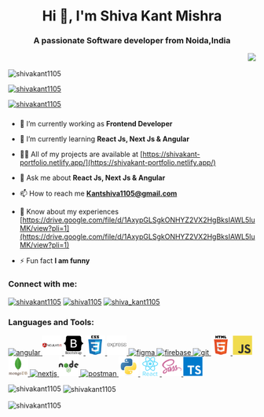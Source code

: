 <h1 align="center">Hi 👋, I'm Shiva Kant Mishra</h1>
<h3 align="center">A passionate Software developer from Noida,India</h3>
<div align="right">
  <img height="200" src="https://shivakant-portfolio.netlify.app/static/media/HeroImage.89b491fbf89563a46fcf.jpg"  />
</div>

<p align="left"> <img src="https://komarev.com/ghpvc/?username=shivakant1105&label=Profile%20views&color=0e75b6&style=flat" alt="shivakant1105" /> </p>

<p align="left"> <a href="https://github.com/ryo-ma/github-profile-trophy"><img src="https://github-profile-trophy.vercel.app/?username=shivakant1105" alt="shivakant1105" /></a> </p>

<p align="left"> <a href="https://twitter.com/shivakant1105" target="blank"><img src="https://img.shields.io/twitter/follow/shivakant1105?logo=twitter&style=for-the-badge" alt="shivakant1105" /></a> </p>

###
- 🔭 I’m currently working as **Frontend Developer**

- 🌱 I’m currently learning **React Js, Next Js & Angular**

- 👨‍💻 All of my projects are available at [https://shivakant-portfolio.netlify.app/](https://shivakant-portfolio.netlify.app/)

- 💬 Ask me about **React Js, Next Js & Angular**

- 📫 How to reach me **Kantshiva1105@gmail.com**

- 📄 Know about my experiences [https://drive.google.com/file/d/1AxypGLSgkONHYZ2VX2HgBksIAWL5luMK/view?pli=1](https://drive.google.com/file/d/1AxypGLSgkONHYZ2VX2HgBksIAWL5luMK/view?pli=1)

- ⚡ Fun fact **I am funny**

<h3 align="left">Connect with me:</h3>
<p align="left">
<a href="https://twitter.com/shivakant1105" target="blank"><img align="center" src="https://raw.githubusercontent.com/rahuldkjain/github-profile-readme-generator/master/src/images/icons/Social/twitter.svg" alt="shivakant1105" height="30" width="40" /></a>
<a href="https://linkedin.com/in/shiva1105" target="blank"><img align="center" src="https://raw.githubusercontent.com/rahuldkjain/github-profile-readme-generator/master/src/images/icons/Social/linked-in-alt.svg" alt="shiva1105" height="30" width="40" /></a>
<a href="https://instagram.com/shiva_kant1105" target="blank"><img align="center" src="https://raw.githubusercontent.com/rahuldkjain/github-profile-readme-generator/master/src/images/icons/Social/instagram.svg" alt="shiva_kant1105" height="30" width="40" /></a>
</p>

<h3 align="left">Languages and Tools:</h3>
<p align="left"> <a href="https://angular.io" target="_blank" rel="noreferrer"> <img src="https://angular.io/assets/images/logos/angular/angular.svg" alt="angular" width="40" height="40"/> </a> <a href="https://angular.io" target="_blank" rel="noreferrer"> <img src="https://raw.githubusercontent.com/devicons/devicon/master/icons/angularjs/angularjs-original-wordmark.svg" alt="angularjs" width="40" height="40"/> </a> <a href="https://getbootstrap.com" target="_blank" rel="noreferrer"> <img src="https://raw.githubusercontent.com/devicons/devicon/master/icons/bootstrap/bootstrap-plain-wordmark.svg" alt="bootstrap" width="40" height="40"/> </a> <a href="https://www.w3schools.com/css/" target="_blank" rel="noreferrer"> <img src="https://raw.githubusercontent.com/devicons/devicon/master/icons/css3/css3-original-wordmark.svg" alt="css3" width="40" height="40"/> </a> <a href="https://expressjs.com" target="_blank" rel="noreferrer"> <img src="https://raw.githubusercontent.com/devicons/devicon/master/icons/express/express-original-wordmark.svg" alt="express" width="40" height="40"/> </a> <a href="https://www.figma.com/" target="_blank" rel="noreferrer"> <img src="https://www.vectorlogo.zone/logos/figma/figma-icon.svg" alt="figma" width="40" height="40"/> </a> <a href="https://firebase.google.com/" target="_blank" rel="noreferrer"> <img src="https://www.vectorlogo.zone/logos/firebase/firebase-icon.svg" alt="firebase" width="40" height="40"/> </a> <a href="https://git-scm.com/" target="_blank" rel="noreferrer"> <img src="https://www.vectorlogo.zone/logos/git-scm/git-scm-icon.svg" alt="git" width="40" height="40"/> </a> <a href="https://www.w3.org/html/" target="_blank" rel="noreferrer"> <img src="https://raw.githubusercontent.com/devicons/devicon/master/icons/html5/html5-original-wordmark.svg" alt="html5" width="40" height="40"/> </a> <a href="https://developer.mozilla.org/en-US/docs/Web/JavaScript" target="_blank" rel="noreferrer"> <img src="https://raw.githubusercontent.com/devicons/devicon/master/icons/javascript/javascript-original.svg" alt="javascript" width="40" height="40"/> </a> <a href="https://www.mongodb.com/" target="_blank" rel="noreferrer"> <img src="https://raw.githubusercontent.com/devicons/devicon/master/icons/mongodb/mongodb-original-wordmark.svg" alt="mongodb" width="40" height="40"/> </a> <a href="https://nextjs.org/" target="_blank" rel="noreferrer"> <img src="https://cdn.worldvectorlogo.com/logos/nextjs-2.svg" alt="nextjs" width="40" height="40"/> </a> <a href="https://nodejs.org" target="_blank" rel="noreferrer"> <img src="https://raw.githubusercontent.com/devicons/devicon/master/icons/nodejs/nodejs-original-wordmark.svg" alt="nodejs" width="40" height="40"/> </a> <a href="https://postman.com" target="_blank" rel="noreferrer"> <img src="https://www.vectorlogo.zone/logos/getpostman/getpostman-icon.svg" alt="postman" width="40" height="40"/> </a> <a href="https://www.python.org" target="_blank" rel="noreferrer"> <img src="https://raw.githubusercontent.com/devicons/devicon/master/icons/python/python-original.svg" alt="python" width="40" height="40"/> </a> <a href="https://reactjs.org/" target="_blank" rel="noreferrer"> <img src="https://raw.githubusercontent.com/devicons/devicon/master/icons/react/react-original-wordmark.svg" alt="react" width="40" height="40"/> </a> <a href="https://sass-lang.com" target="_blank" rel="noreferrer"> <img src="https://raw.githubusercontent.com/devicons/devicon/master/icons/sass/sass-original.svg" alt="sass" width="40" height="40"/> </a> <a href="https://www.typescriptlang.org/" target="_blank" rel="noreferrer"> <img src="https://raw.githubusercontent.com/devicons/devicon/master/icons/typescript/typescript-original.svg" alt="typescript" width="40" height="40"/> </a> </p>

<p><img align="left" src="https://github-readme-stats.vercel.app/api/top-langs?username=shivakant1105&show_icons=true&locale=en&layout=compact" alt="shivakant1105" /></p>

<p>&nbsp;<img align="center" src="https://github-readme-stats.vercel.app/api?username=shivakant1105&show_icons=true&locale=en" alt="shivakant1105" /></p>

<p><img align="center" src="https://github-readme-streak-stats.herokuapp.com/?user=shivakant1105&" alt="shivakant1105" /></p>
